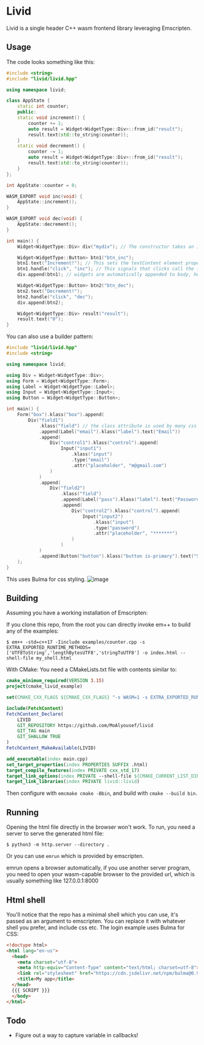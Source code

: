 # Livid

Livid is a single header C++ wasm frontend library leveraging Emscripten.

## Usage

The code looks something like this:
```cpp
#include <string>
#include "livid/livid.hpp"

using namespace livid;

class AppState {
    static int counter;
    public:
    static void increment() {
        counter += 1;
        auto result = Widget<WidgetType::Div>::from_id("result");
        result.text(std::to_string(counter));
    }
    static void decrement() {
        counter -= 1;
        auto result = Widget<WidgetType::Div>::from_id("result");
        result.text(std::to_string(counter));
    }
};

int AppState::counter = 0;

WASM_EXPORT void inc(void) {
    AppState::increment();
}

WASM_EXPORT void dec(void) {
    AppState::decrement();
}

int main() {
    Widget<WidgetType::Div> div("mydiv"); // The constructor takes an id, which needs to be unique and without spaces

    Widget<WidgetType::Button> btn1("btn_inc");
    btn1.text("Increment!"); // This sets the textContent element property
    btn1.handle("click", "inc"); // This signals that clicks call the inc function
    div.append(btn1); // widgets are automatically appended to body, here we want to append to the div

    Widget<WidgetType::Button> btn2("btn_dec");
    btn2.text("Decrement!");
    btn2.handle("click", "dec");
    div.append(btn2);

    Widget<WidgetType::Div> result("result");
    result.text("0");
}
```
You can also use a builder pattern:
```cpp
#include "livid/livid.hpp"
#include <string>

using namespace livid;

using Div = Widget<WidgetType::Div>;
using Form = Widget<WidgetType::Form>;
using Label = Widget<WidgetType::Label>;
using Input = Widget<WidgetType::Input>;
using Button = Widget<WidgetType::Button>;

int main() {
    Form("box").klass("box").append(
        Div("field1")
            .klass("field") // the class attribute is used by many css libs for styling elements of the same class
            .append(Label("email").klass("label").text("Email"))
            .append(
                Div("control1").klass("control").append(
                    Input("input1")
                        .klass("input")
                        .type("email")
                        .attr("placeholder", "m@gmail.com")
                )
            )
            .append(
                Div("field2")
                    .klass("field")
                    .append(Label("pass").klass("label").text("Password"))
                    .append(
                        Div("control2").klass("control").append(
                            Input("input2")
                                .klass("input")
                                .type("password")
                                .attr("placeholder", "*******")
                        )
                    )
            )
            .append(Button("button").klass("button is-primary").text("Sign in"))
    );
}
```
This uses Bulma for css styling.
![image](https://user-images.githubusercontent.com/37966791/147970535-12542b64-94e2-4660-86d1-43846d9ce92f.png)

## Building

Assuming you have a working installation of Emscripten:

If you clone this repo, from the root you can directly invoke em++ to build any of the examples:
```
$ em++ -std=c++17 -Iinclude examples/counter.cpp -s EXTRA_EXPORTED_RUNTIME_METHODS=['UTF8ToString','lengthBytesUTF8','stringToUTF8'] -o index.html --shell-file my_shell.html
```

With CMake:
You need a CMakeLists.txt file with contents similar to:
```cmake
cmake_minimum_required(VERSION 3.15)
project(cmake_livid_example)

set(CMAKE_CXX_FLAGS ${CMAKE_CXX_FLAGS} "-s WASM=1 -s EXTRA_EXPORTED_RUNTIME_METHODS=['UTF8ToString','lengthBytesUTF8','stringToUTF8']")

include(FetchContent)
FetchContent_Declare(
    LIVID
    GIT_REPOSITORY https://github.com/MoAlyousef/livid
    GIT_TAG main
    GIT_SHALLOW TRUE
)
FetchContent_MakeAvailable(LIVID)

add_executable(index main.cpp)
set_target_properties(index PROPERTIES SUFFIX .html)
target_compile_features(index PRIVATE cxx_std_17)
target_link_options(index PRIVATE --shell-file ${CMAKE_CURRENT_LIST_DIR}/my_shell.html)
target_link_libraries(index PRIVATE livid::livid)
```
Then configure with `emcmake cmake -Bbin`, and build with `cmake --build bin`.

## Running

Opening the html file directly in the browser won't work.
To run, you need a server to serve the generated html file:
```
$ python3 -m http.server --directory .
```
Or you can use `emrun` which is provided by emscripten.

emrun opens a browser automatically, if you use another server program, you need to open your wasm-capable browser to the provided url, which is usually something like 127.0.0.1:8000

## Html shell

You'll notice that the repo has a minimal shell which you can use, it's passed as an argument to emscripten. You can replace it with whatever shell you prefer, and include css etc. The login example uses Bulma for CSS:
```html
<!doctype html>
<html lang="en-us">
  <head>
    <meta charset="utf-8">
    <meta http-equiv="Content-Type" content="text/html; charset=utf-8">
    <link rel="stylesheet" href="https://cdn.jsdelivr.net/npm/bulma@0.9.3/css/bulma.min.css">
    <title>My app</title>
  </head>
  {{{ SCRIPT }}}
  </body>
</html>
```

## Todo
- Figure out a way to capture variable in callbacks!
